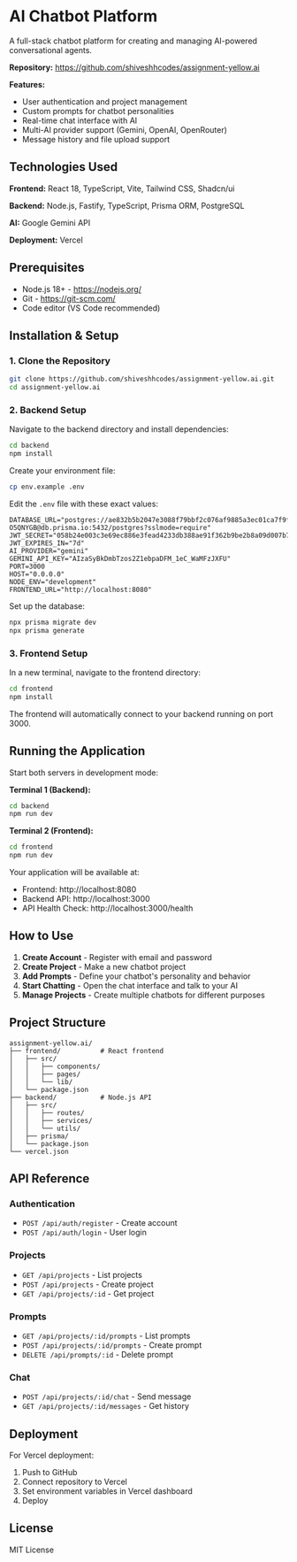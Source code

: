 # AI Chatbot Platform

A full-stack chatbot platform for creating and managing AI-powered conversational agents.

**Repository:** https://github.com/shiveshhcodes/assignment-yellow.ai

**Features:**
- User authentication and project management
- Custom prompts for chatbot personalities 
- Real-time chat interface with AI
- Multi-AI provider support (Gemini, OpenAI, OpenRouter)
- Message history and file upload support

## Technologies Used

**Frontend:** React 18, TypeScript, Vite, Tailwind CSS, Shadcn/ui

**Backend:** Node.js, Fastify, TypeScript, Prisma ORM, PostgreSQL

**AI:** Google Gemini API

**Deployment:** Vercel

## Prerequisites

- Node.js 18+ - https://nodejs.org/
- Git - https://git-scm.com/
- Code editor (VS Code recommended)

## Installation & Setup

### 1. Clone the Repository
```bash
git clone https://github.com/shiveshhcodes/assignment-yellow.ai.git
cd assignment-yellow.ai
```

### 2. Backend Setup

Navigate to the backend directory and install dependencies:
```bash
cd backend
npm install
```

Create your environment file:
```bash
cp env.example .env
```

Edit the `.env` file with these exact values:
```env
DATABASE_URL="postgres://ae832b5b2047e3088f79bbf2c076af9885a3ec01ca7f9feacde9d0dc4f1a0cee:sk_oezHJh3kExeXm-O5QNYGB@db.prisma.io:5432/postgres?sslmode=require"
JWT_SECRET="058b24e003c3e69ec886e3fead4233db388ae91f362b9be2b8a09d007b7adde8dd59d98ce2b37d10b95f885a42a6038952dddb9afdcc3429a643f3d6ef47b5dd"
JWT_EXPIRES_IN="7d"
AI_PROVIDER="gemini"
GEMINI_API_KEY="AIzaSyBkDmbTzos2Z1ebpaDFM_1eC_WaMFzJXFU"
PORT=3000
HOST="0.0.0.0"
NODE_ENV="development"
FRONTEND_URL="http://localhost:8080"
```

Set up the database:
```bash
npx prisma migrate dev
npx prisma generate
```

### 3. Frontend Setup

In a new terminal, navigate to the frontend directory:
```bash
cd frontend
npm install
```

The frontend will automatically connect to your backend running on port 3000.

## Running the Application

Start both servers in development mode:

**Terminal 1 (Backend):**
```bash
cd backend
npm run dev
```

**Terminal 2 (Frontend):**
```bash
cd frontend
npm run dev
```

Your application will be available at:
- Frontend: http://localhost:8080
- Backend API: http://localhost:3000
- API Health Check: http://localhost:3000/health

## How to Use

1. **Create Account** - Register with email and password
2. **Create Project** - Make a new chatbot project  
3. **Add Prompts** - Define your chatbot's personality and behavior
4. **Start Chatting** - Open the chat interface and talk to your AI
5. **Manage Projects** - Create multiple chatbots for different purposes

## Project Structure

```
assignment-yellow.ai/
├── frontend/          # React frontend
│   ├── src/
│   │   ├── components/
│   │   ├── pages/
│   │   └── lib/
│   └── package.json
├── backend/           # Node.js API
│   ├── src/
│   │   ├── routes/
│   │   ├── services/
│   │   └── utils/
│   ├── prisma/
│   └── package.json
└── vercel.json
```

## API Reference

### Authentication
- `POST /api/auth/register` - Create account
- `POST /api/auth/login` - User login

### Projects
- `GET /api/projects` - List projects
- `POST /api/projects` - Create project
- `GET /api/projects/:id` - Get project

### Prompts
- `GET /api/projects/:id/prompts` - List prompts
- `POST /api/projects/:id/prompts` - Create prompt
- `DELETE /api/prompts/:id` - Delete prompt

### Chat
- `POST /api/projects/:id/chat` - Send message
- `GET /api/projects/:id/messages` - Get history

## Deployment

For Vercel deployment:
1. Push to GitHub
2. Connect repository to Vercel
3. Set environment variables in Vercel dashboard
4. Deploy

## License

MIT License
